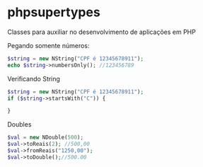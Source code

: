 # phpsupertypes

Classes para auxiliar no desenvolvimento de aplicações em PHP

Pegando somente números:
```php
$string = new NString("CPF é 12345678911");
echo $string->numbersOnly(); //123456789
```

Verificando String

```php
$string = new NString("CPF é 12345678911");
if ($string->startsWith("C")) {

}
```

Doubles
```php
$val = new NDouble(500);
$val->toReais(2); //500,00
$val->fromReais("1250,00");
$val->toDouble();//500.00
```
